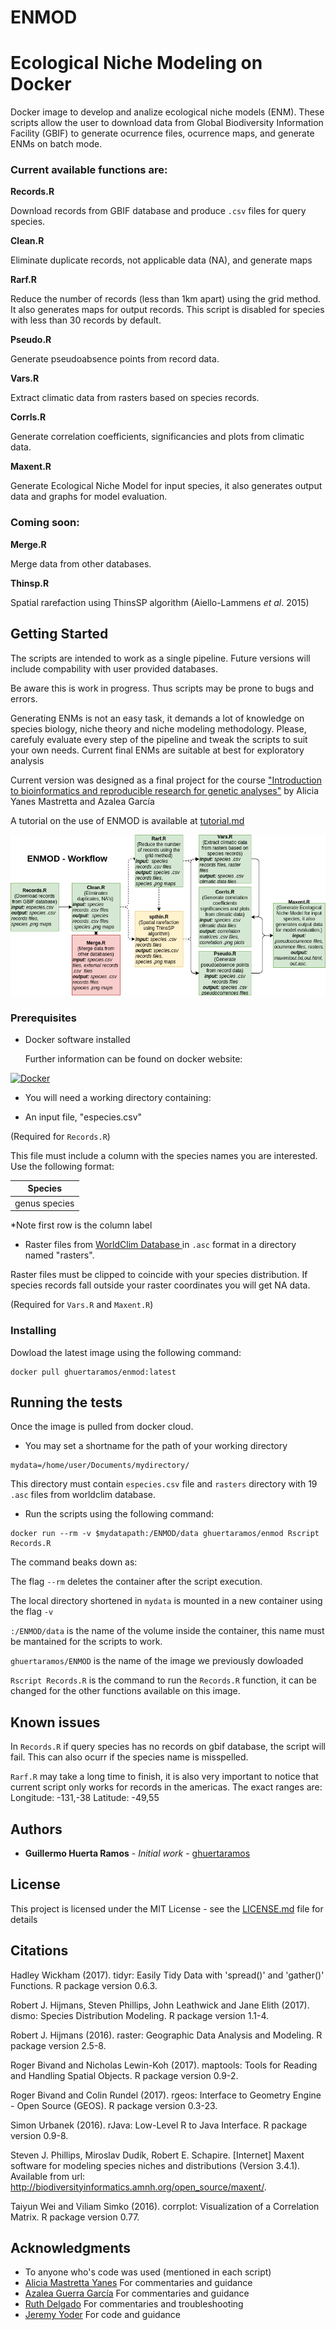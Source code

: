 # ENMOD

# Ecological Niche Modeling on Docker


Docker image to develop and analize ecological niche models (ENM). 
 These scripts allow the user to download data from Global Biodiversity Information Facility (GBIF) to generate ocurrence files, ocurrence maps, and generate ENMs on batch mode.
 
### Current available functions are:

**Records.R** 

 Download records from GBIF database and produce `.csv` files for query species.
 
**Clean.R**

 Eliminate duplicate records, not applicable data (NA), and generate maps
 
 **Rarf.R** 
 
 Reduce the number of records (less than 1km apart) using the grid method. It also generates maps for output records. This script is disabled for species with less than 30 records by default.

**Pseudo.R**

 Generate pseudoabsence points from record data.

 **Vars.R**
 
 Extract climatic data from rasters based on species records.

 **Corrls.R**
 
 Generate correlation coefficients, significancies and plots from climatic data.
 
 **Maxent.R**
 
Generate Ecological Niche Model for input species, it also generates output data and graphs for model evaluation.

 
### Coming  soon:

**Merge.R**

Merge data from other databases.
  
 **Thinsp.R**
 
 Spatial rarefaction using ThinsSP algorithm (Aiello-Lammens *et al*. 2015)

## Getting Started

The scripts are intended to work as a single pipeline. Future versions will include compability with user provided databases.

Be aware this is work in progress. Thus scripts may be prone to bugs and errors. 

Generating ENMs is not an easy task, it demands a lot of knowledge on species biology, niche theory and niche modeling methodology. Please, carefuly evaluate every step of the pipeline and  tweak the scripts to suit your own needs. Current final ENMs are suitable at best for exploratory analysis 

Current version was designed as a final project for the course ["Introduction to bioinformatics and reproducible research  for genetic analyses"](https://github.com/AliciaMstt/BioinfInvRepro2017-II) by Alicia Yanes Mastretta and Azalea García 



 A tutorial on the use of ENMOD is available at [tutorial.md]()

![ ](https://github.com/ghuertaramos/ENMOD/blob/master/mdneflow.png  "Workflow")


### Prerequisites

- Docker software installed

	Further information can be found on docker website:

[![Docker](https://www.shippable.com/assets/images/logos/docker-cloud.jpg)](https://docs.docker.com/engine/installation/)


- You will need a working directory containing:

 - An input file,  "especies.csv"

(Required for `Records.R`)


This file must include a column with the species names you are interested.  Use the following format:

|Species            |
|--------------------|
| genus species  |

*Note first row is the column label

 - Raster files from [WorldClim Database ](http://www.worldclim.org/) in `.asc` format in a directory named "rasters".

Raster files must be clipped to coincide with your species distribution. If species records fall outside your raster coordinates  you will get NA data.

(Required for `Vars.R` and `Maxent.R`)


### Installing

Dowload the latest image using the following command:

```
docker pull ghuertaramos/enmod:latest
```


## Running the tests

Once the image is pulled from docker cloud. 

- You may set a shortname for the path of your working directory

```
mydata=/home/user/Documents/mydirectory/
```
This directory must contain `especies.csv` file and `rasters` directory with 19 `.asc` files from worldclim database.

- Run the scripts using the following command:

```
docker run --rm -v $mydatapath:/ENMOD/data ghuertaramos/enmod Rscript Records.R
```
The command beaks down as:

The flag `--rm` deletes the container after the script execution.

The local directory shortened in  `mydata` is mounted in a new container  using the flag `-v`

`:/ENMOD/data` is the name of the volume inside the container, this name must be mantained for the scripts to work.

`ghuertaramos/ENMOD` is the name of the image we previously dowloaded

`Rscript Records.R` is the command to run the `Records.R` function, it can be changed for the other functions available on this image.

## Known issues


In `Records.R` if query species has no records on gbif database, the script will fail. This can also ocurr if the species name is misspelled.

`Rarf.R` may take a long time to finish, it is also very important to notice that current script only works for records in the americas.
The exact ranges are:
Longitude: -131,-38
Latitude: -49,55

## Authors

* **Guillermo Huerta Ramos** - *Initial work* - [ghuertaramos](https://github.com/ghuertaramos)


## License

This project is licensed under the MIT License - see the [LICENSE.md](https://github.com/ghuertaramos/ENMOD/blob/master/LICENSE.md) file for details

## Citations

Hadley Wickham (2017). tidyr: Easily Tidy Data with 'spread()'
  and 'gather()' Functions. R package version 0.6.3.
  
Robert J. Hijmans, Steven Phillips, John Leathwick and Jane Elith
  (2017). dismo: Species Distribution Modeling. R package version
  1.1-4.
  
 Robert J. Hijmans (2016). raster: Geographic Data Analysis and
  Modeling. R package version 2.5-8.
  
 Roger Bivand and Nicholas Lewin-Koh (2017). maptools: Tools for
 Reading and Handling Spatial Objects. R package version 0.9-2.
  
 Roger Bivand and Colin Rundel (2017). rgeos: Interface to
 Geometry Engine - Open Source (GEOS). R package version 0.3-23.
 
 Simon Urbanek (2016). rJava: Low-Level R to Java Interface. R
 package version 0.9-8.
  
Steven J. Phillips, Miroslav Dudík, Robert E. Schapire. [Internet] Maxent software for modeling species niches and distributions (Version 3.4.1). Available from url: http://biodiversityinformatics.amnh.org/open_source/maxent/.

Taiyun Wei and Viliam Simko (2016). corrplot: Visualization of a
  Correlation Matrix. R package version 0.77.

## Acknowledgments

* To anyone who's code was used (mentioned in each script)
* [Alicia Mastretta Yanes](https://github.com/AliciaMstt) For commentaries and guidance
* [Azalea Guerra García](https://github.com/AzaleaGuerra)  For commentaries and guidance
* [Ruth Delgado](https://github.com/REDD1326) For commentaries and troubleshooting
* [Jeremy Yoder](https://github.com/jbyoder) For code and guidance
